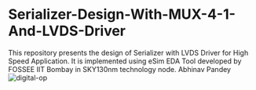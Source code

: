 # Serializer-Design-With-MUX-4-1-And-LVDS-Driver
This repository presents the design of Serializer with LVDS Driver for High Speed Application. It is implemented using eSim EDA Tool developed by FOSSEE IIT Bombay in SKY130nm technology node.
Abhinav Pandey
![digital-op](https://user-images.githubusercontent.com/92221278/194715498-52bd3775-4bb4-47b4-8f5b-87d148997439.jpeg)
